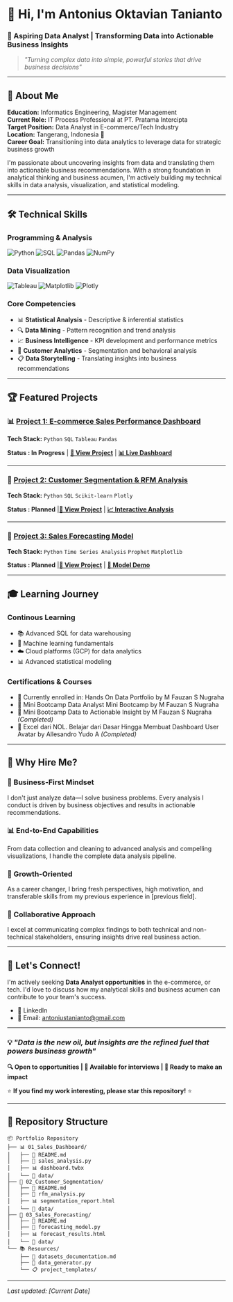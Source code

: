 # 👋 Hi, I'm Antonius Oktavian Tanianto

### 🚀 Aspiring Data Analyst | Transforming Data into Actionable Business Insights

> *"Turning complex data into simple, powerful stories that drive business decisions"*

---

## 🎯 About Me
**Education:** Informatics Engineering, Magister Management  
**Current Role:** IT Process Professional at PT. Pratama Intercipta  
**Target Position:** Data Analyst in E-commerce/Tech Industry  
**Location:** Tangerang, Indonesia 📍  
**Career Goal:** Transitioning into data analytics to leverage data for strategic business growth

I'm passionate about uncovering insights from data and translating them into actionable business recommendations. With a strong foundation in analytical thinking and business acumen, I'm actively building my technical skills in data analysis, visualization, and statistical modeling.

---

## 🛠️ Technical Skills

### **Programming & Analysis**
![Python](https://img.shields.io/badge/Python-3776AB?style=for-the-badge&logo=python&logoColor=white)
![SQL](https://img.shields.io/badge/SQL-4479A1?style=for-the-badge&logo=mysql&logoColor=white)
![Pandas](https://img.shields.io/badge/Pandas-150458?style=for-the-badge&logo=pandas&logoColor=white)
![NumPy](https://img.shields.io/badge/NumPy-013243?style=for-the-badge&logo=numpy&logoColor=white)

### **Data Visualization**
![Tableau](https://img.shields.io/badge/Tableau-E97627?style=for-the-badge&logo=tableau&logoColor=white)
![Matplotlib](https://img.shields.io/badge/Matplotlib-11557c?style=for-the-badge&logo=matplotlib&logoColor=white)
![Plotly](https://img.shields.io/badge/Plotly-3F4F75?style=for-the-badge&logo=plotly&logoColor=white)

### **Core Competencies**
- 📊 **Statistical Analysis** - Descriptive & inferential statistics
- 🔍 **Data Mining** - Pattern recognition and trend analysis  
- 📈 **Business Intelligence** - KPI development and performance metrics
- 🎯 **Customer Analytics** - Segmentation and behavioral analysis
- 📋 **Data Storytelling** - Translating insights into business recommendations

---

## 🏆 Featured Projects

### 📊 [Project 1: E-commerce Sales Performance Dashboard](link-to-project)
**Tech Stack:** `Python` `SQL` `Tableau` `Pandas`

**Status : In Progress** | [**🔗 View Project**](link-to-project) | [**📊 Live Dashboard**](link-to-dashboard)

---

### 👥 [Project 2: Customer Segmentation & RFM Analysis](link-to-project)
**Tech Stack:** `Python` `SQL` `Scikit-learn` `Plotly`

**Status : Planned** |[**🔗 View Project**](link-to-project) | [**📈 Interactive Analysis**](link-to-analysis)

---

### 🔮 [Project 3: Sales Forecasting Model](link-to-project)
**Tech Stack:** `Python` `Time Series Analysis` `Prophet` `Matplotlib`

**Status : Planned** |[**🔗 View Project**](link-to-project) | [**🤖 Model Demo**](link-to-demo)

---

## 🎓 Learning Journey

### **Continous Learning**
- 📚 Advanced SQL for data warehousing
- 🤖 Machine learning fundamentals
- ☁️ Cloud platforms (GCP) for data analytics
- 📊 Advanced statistical modeling

### **Certifications & Courses**
- 🏅 Currently enrolled in: Hands On Data Portfolio by M Fauzan S Nugraha
- 🏅 Mini Bootcamp Data Analyst Mini Bootcamp by M Fauzan S Nugraha
- 🏅 Mini Bootcamp Data to Actionable Insight by M Fauzan S Nugraha *(Completed)*
- 🏅 Excel dari NOL. Belajar dari Dasar Hingga Membuat Dashboard User Avatar by Allesandro Yudo A *(Completed)*

---

## 💼 Why Hire Me?

### **🎯 Business-First Mindset**
I don't just analyze data—I solve business problems. Every analysis I conduct is driven by business objectives and results in actionable recommendations.

### **📊 End-to-End Capabilities**
From data collection and cleaning to advanced analysis and compelling visualizations, I handle the complete data analysis pipeline.

### **🚀 Growth-Oriented**
As a career changer, I bring fresh perspectives, high motivation, and transferable skills from my previous experience in [previous field].

### **🤝 Collaborative Approach**
I excel at communicating complex findings to both technical and non-technical stakeholders, ensuring insights drive real business action.

---

## 🤝 Let's Connect!

I'm actively seeking **Data Analyst opportunities** in the e-commerce, or tech. I'd love to discuss how my analytical skills and business acumen can contribute to your team's success.

- 💼 LinkedIn
- 📧 Email: antoniustanianto@gmail.com

<!--
<div align="center">

[![LinkedIn](https://img.shields.io/badge/LinkedIn-0077B5?style=for-the-badge&logo=linkedin&logoColor=white)](your-linkedin-url)
[![Email](https://img.shields.io/badge/Email-D14836?style=for-the-badge&logo=gmail&logoColor=white)](mailto:your-email@email.com)
[![Portfolio](https://img.shields.io/badge/Portfolio-FF5722?style=for-the-badge&logo=firefox&logoColor=white)](your-portfolio-url)
[![Tableau](https://img.shields.io/badge/Tableau_Public-E97627?style=for-the-badge&logo=tableau&logoColor=white)](your-tableau-url)

</div>
-->
---



### 💡 *"Data is the new oil, but insights are the refined fuel that powers business growth"*

**🔍 Open to opportunities | 📧 Available for interviews | 🚀 Ready to make an impact**

⭐ **If you find my work interesting, please star this repository!** ⭐



---

## 📁 Repository Structure

```
📦 Portfolio Repository
├── 📊 01_Sales_Dashboard/
│   ├── 📄 README.md
│   ├── 🐍 sales_analysis.py
│   ├── 📊 dashboard.twbx
│   └── 📁 data/
├── 👥 02_Customer_Segmentation/
│   ├── 📄 README.md
│   ├── 🐍 rfm_analysis.py
│   ├── 📊 segmentation_report.html
│   └── 📁 data/
├── 🔮 03_Sales_Forecasting/
│   ├── 📄 README.md
│   ├── 🐍 forecasting_model.py
│   ├── 📊 forecast_results.html
│   └── 📁 data/
└── 📚 Resources/
    ├── 📄 datasets_documentation.md
    ├── 🔧 data_generator.py
    └── 📋 project_templates/
```

---

*Last updated: [Current Date]*

